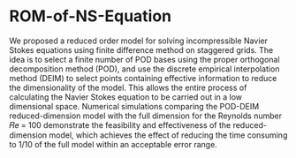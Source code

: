 # ROM-of-NS-Equation

We proposed a reduced order model for solving incompressible Navier Stokes equations using finite difference method on staggered grids. The idea is to select a finite number of POD bases using the proper orthogonal decomposition method (POD), and use the discrete empirical interpolation method (DEIM) to select points containing effective information to reduce the dimensionality of the model. This allows the entire process of calculating the Navier Stokes equation to be carried out in a low dimensional space.  Numerical simulations comparing the POD-DEIM reduced-dimension model with the full dimension for the Reynolds number 𝑅𝑒 = 100 demonstrate the feasibility and effectiveness of the reduced-dimension model, which achieves the effect of reducing the time consuming to 1/10 of the full model within an acceptable error range.
